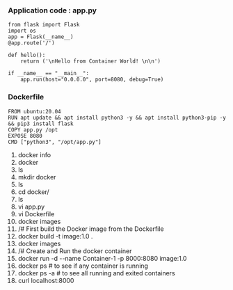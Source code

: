 ### Application code : app.py
```
from flask import Flask
import os
app = Flask(__name__)
@app.route('/')

def hello():
    return ('\nHello from Container World! \n\n')

if __name__ == "__main__":
    app.run(host="0.0.0.0", port=8080, debug=True)
```

### Dockerfile
```
FROM ubuntu:20.04
RUN apt update && apt install python3 -y && apt install python3-pip -y && pip3 install flask
COPY app.py /opt
EXPOSE 8080
CMD ["python3", "/opt/app.py"]

```

1.	docker info
2.	docker
3.	ls
4.	mkdir docker
5.	ls
6.	cd docker/
7.	ls
8.	vi app.py
9.	vi Dockerfile
10.	docker images
11.	/# First build the Docker image from the Dockerfile
12.	docker build -t image:1.0 .
13.	docker images
14.	/# Create and Run the docker container
15.	docker run -d --name Container-1 -p 8000:8080 image:1.0
16.	docker ps # to see if any container is running
17.	docker ps -a # to see all running and exited containers
18.	curl localhost:8000

